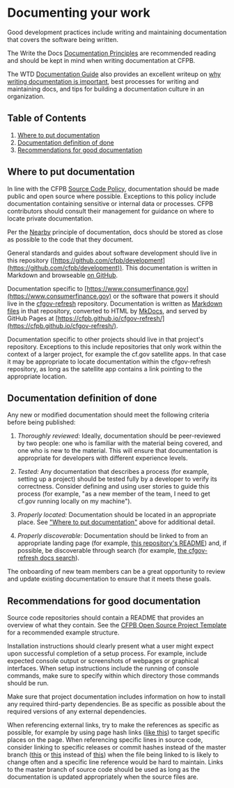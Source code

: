 # Documenting your work

Good development practices include writing and maintaining documentation that covers the software being written.

The Write the Docs
[Documentation Principles](https://www.writethedocs.org/guide/writing/docs-principles/)
are recommended reading and should be kept in mind when writing documentation at CFPB.

The WTD [Documentation Guide](https://www.writethedocs.org/guide/) also provides an excellent writeup on
[why writing documentation is important](https://www.writethedocs.org/guide/writing/beginners-guide-to-docs/#why-write-docs),
best processes for writing and maintaining docs, and tips for building a documentation culture in an organization.

## Table of Contents

1. [Where to put documentation](#where-to-put-documentation)
1. [Documentation definition of done](#documentation-definition-of-done)
1. [Recommendations for good documentation](#recommendations-for-good-documentation)

## Where to put documentation

In line with the CFPB [Source Code Policy](https://github.com/cfpb/source-code-policy/),
documentation should be made public and open source where possible.
Exceptions to this policy include documentation containing sensitive or internal data or processes.
CFPB contributors should consult their management for guidance on where to locate private documentation.

Per the [Nearby](https://www.writethedocs.org/guide/writing/docs-principles/#nearby) principle of documentation,
docs should be stored as close as possible to the code that they document.

General standards and guides about software development should live in this repository
([https://github.com/cfpb/development](https://github.com/cfpb/development)).
This documentation is written in Markdown and browseable
[on GitHub](https://github.com/cfpb/development#cfpb-development-guidelines).

Documentation specific to [https://www.consumerfinance.gov](https://www.consumerfinance.gov)
or the software that powers it should live in the [cfgov-refresh](https://github.com/cfpb/cfgov-refresh) repository.
Documentation is written as [Markdown files](https://github.com/cfpb/cfgov-refresh/tree/master/docs)
in that repository, converted to HTML by [MkDocs](https://www.mkdocs.org/),
and served by GitHub Pages at [https://cfpb.github.io/cfgov-refresh/](https://cfpb.github.io/cfgov-refresh/).

Documentation specific to other projects should live in that project's repository.
Exceptions to this include repositories that only work within the context of a larger project,
for example the cf.gov satellite apps.
In that case it may be appropriate to locate documentation within the cfgov-refresh repository,
as long as the satellite app contains a link pointing to the appropriate location.

## Documentation definition of done

Any new or modified documentation should meet the following criteria before being published:

1. _Thoroughly reviewed:_
Ideally, documentation should be peer-reviewed by two people:
one who is familiar with the material being covered, and one who is new to the material.
This will ensure that documentation is appropriate for developers with different experience levels.

1. _Tested:_
Any documentation that describes a process (for example, setting up a project)
should be tested fully by a developer to verify its correctness.
Consider defining and using user stories to guide this process
(for example, "as a new member of the team, I need to get cf.gov running locally on my machine").

1. _Properly located:_
Documentation should be located in an appropriate place.
See ["Where to put documentation"](#where-to-put-documentation) above for additional detail.

1. _Properly discoverable:_
Documentation should be linked to from an appropriate landing page
(for example, [this repository's README](https://github.com/cfpb/development/blob/master/README.md))
and, if possible, be discoverable through search
(for example, [the cfgov-refresh docs search](https://cfpb.github.io/cfgov-refresh/search.html?q=testing)).

The onboarding of new team members can be a great opportunity to review and
update existing documentation to ensure that it meets these goals.

## Recommendations for good documentation

Source code repositories should contain a README that provides an overview of
what they contain. See the
[CFPB Open Source Project Template](https://github.com/cfpb/open-source-project-template)
for a recommended example structure.

Installation instructions should clearly present what a user might expect upon
successful completion of a setup process.
For example, include expected console output or screenshots of webpages or graphical interfaces.
When setup instructions include the running of console commands,
make sure to specify within which directory those commands should be run.

Make sure that project documentation includes information on how to install any
required third-party dependencies.
Be as specific as possible about the required versions of any external dependencies.

When referencing external links, try to make the references as specific as possible,
for example by using page hash links
([like this](https://github.com/cfpb/development/#guides)) to target specific places on the page.
When referencing specific lines in source code, consider linking to specific
releases or commit hashes instead of the master branch
([this](https://github.com/cfpb/cfgov-refresh/blob/7.2.2/tox.ini#L105) or
[this](https://github.com/cfpb/cfgov-refresh/blob/fb16e906bc4935669f880c270ccf4e32b930b068/tox.ini#L105)
instead of
[this](https://github.com/cfpb/cfgov-refresh/blob/master/tox.ini#L105))
when the file being linked to is likely to change often and a specific line reference would be hard to maintain.
Links to the master branch of source code should be used as long as the
documentation is updated appropriately when the source files are.
